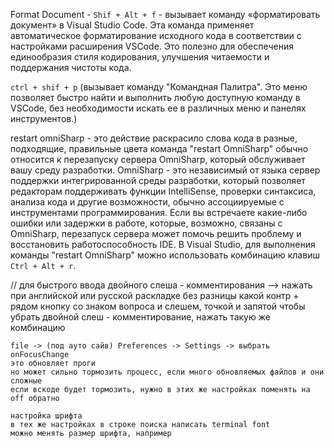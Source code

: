 Format Document - `Shif + Alt + f` - вызывает команду «форматировать документ» в Visual Studio Code. 
Эта команда применяет автоматическое форматирование исходного кода в соответствии с настройками расширения VSCode. 
Это полезно для обеспечения единообразия стиля кодирования, улучшения читаемости и поддержания чистоты кода.


`ctrl + shif + p` (вызывает команду "Командная Палитра". 
Это меню позволяет быстро найти и выполнить любую доступную команду в VSCode, 
без необходимости искать ее в различных меню и панелях инструментов.) 

restart omniSharp - это действие раскрасило слова кода в разные, подходящие, правильные цвета
команда "restart OmniSharp" 
обычно относится к перезапуску сервера OmniSharp, 
который обслуживает вашу среду разработки. OmniSharp - это независимый от языка 
сервер поддержки интегрированной среды разработки, который позволяет редакторам 
поддерживать функции IntelliSense, проверки синтаксиса, анализа кода и другие возможности, 
обычно ассоциируемые с инструментами программирования. Если вы встречаете какие-либо ошибки 
или задержки в работе, которые, возможно, связаны с OmniSharp, 
перезапуск сервера может помочь решить проблему и восстановить работоспособность IDE. 
В Visual Studio, для выполнения команды "restart OmniSharp" 
можно использовать комбинацию клавиш `Ctrl + Alt + r`.


// для быстрого ввода двойного слеша - комментирования --> 
нажать при английской или русской раскладке без разницы какой
контр + рядом кнопку со знаком вопроса и слешем, точкой и запятой
чтобы убрать двойной слеш - комментирование, нажать такую же комбинацию


```
file -> (под ауто сайв) Preferences -> Settings -> выбрать onFocusChange
это обновляет проги
но может сильно тормозить процесс, если много обновляемых файлов и они сложные
если вскоде будет тормозить, нужно в этих же настройках поменять на off обратно
```

```
настройка шрифта
в тех же настройках в строке поиска написать terminal font 
можно менять размер шрифта, например
```

